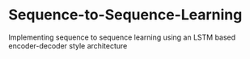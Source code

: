 # Sequence-to-Sequence-Learning
Implementing sequence to sequence learning using an LSTM based encoder-decoder style architecture
